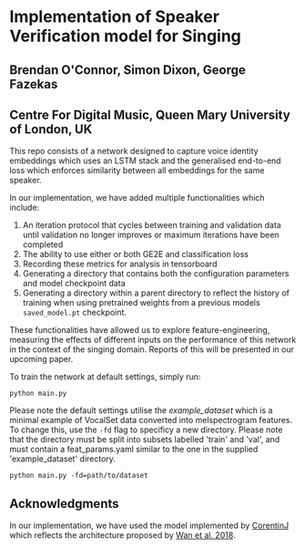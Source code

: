 <h1>Implementation of Speaker Verification model for Singing</h1>

<h2>Brendan O'Connor, Simon Dixon, George Fazekas</h2>

<h2>Centre For Digital Music, Queen Mary University of London, UK</h2>

This repo consists of a network designed to capture voice identity embeddings which uses an LSTM stack and the generalised end-to-end loss which enforces similarity between all embeddings for the same speaker. 

In our implementation, we have added multiple functionalities which include:

1. An iteration protocol that cycles between training and validation data until validation no longer improves or maximum iterations have been completed
2. The ability to use either or both GE2E and classification loss
2. Recording these metrics for analysis in tensorboard
3. Generating a directory that contains both the configuration parameters and model checkpoint data
4. Generating a directory within a parent directory to reflect the history of training when using pretrained weights from a previous models `saved_model.pt` checkpoint.

These functionalities have allowed us to explore feature-engineering, measuring the effects of different inputs on the performance of this network in the context of the singing domain. Reports of this will be presented in our upcoming paper.


To train the network at default settings, simply run:
```
python main.py
```

Please note the default settings utilise the _example_dataset_ which is a minimal example of VocalSet data converted into melspectrogram features. To change this, use the `-fd` flag to specificy a new directory. Please note that the directory must be split into subsets labelled 'train' and 'val', and must contain a feat_params.yaml similar to the one in the supplied 'example_dataset' directory.

```
python main.py -fd=path/to/dataset
```

<h2>Acknowledgments</h2>

In our implementation, we have used the model implemented by [CorentinJ](https://github.com/CorentinJ/Real-Time-Voice-Cloning) which reflects the architecture proposed by [Wan et al. 2018](10.1109/ICASSP.2018.8462665).